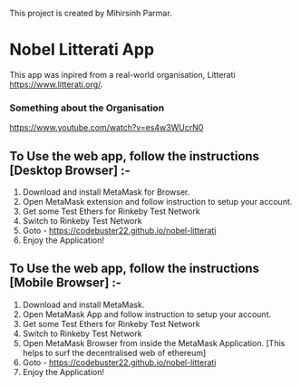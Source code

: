 This project is created by Mihirsinh Parmar.

# Nobel Litterati App
This app was inpired from a real-world organisation, Litterati https://www.litterati.org/.

### Something about the Organisation
https://www.youtube.com/watch?v=es4w3WUcrN0

## To Use the web app, follow the instructions [Desktop Browser] :-
1) Download and install MetaMask for Browser.
2) Open MetaMask extension and follow instruction to setup your account.
3) Get some Test Ethers for Rinkeby Test Network
4) Switch to Rinkeby Test Network
5) Goto - https://codebuster22.github.io/nobel-litterati
6) Enjoy the Application! 

## To Use the web app, follow the instructions [Mobile Browser] :-
1) Download and install MetaMask.
2) Open MetaMask App and follow instruction to setup your account.
3) Get some Test Ethers for Rinkeby Test Network
4) Switch to Rinkeby Test Network
5) Open MetaMask Browser from inside the MetaMask Application. [This helps to surf the decentralised web of ethereum]
6) Goto - https://codebuster22.github.io/nobel-litterati
7) Enjoy the Application! 